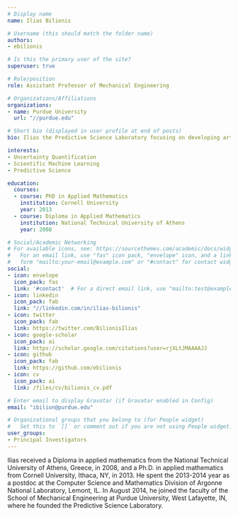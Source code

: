 ```yaml
---
# Display name
name: Ilias Bilionis

# Username (this should match the folder name)
authors:
- ebilionis

# Is this the primary user of the site?
superuser: true

# Role/position
role: Assistant Professor of Mechanical Engineering

# Organizations/Affiliations
organizations:
- name: Purdue University
  url: "//purdue.edu"

# Short bio (displayed in user profile at end of posts)
bio: Ilias the Predictive Science Laboratory focusing on developing artificial intelligence technologies for accelerating the engineering innovation.

interests:
- Uncertainty Quantification
- Scientific Machine Learning
- Predictive Science

education:
  courses:
  - course: PhD in Applied Mathematics
    institution: Cornell University
    year: 2013
  - course: Diploma in Applied Mathematics
    institution: National Technical University of Athens
    year: 2008

# Social/Academic Networking
# For available icons, see: https://sourcethemes.com/academic/docs/widgets/#icons
#   For an email link, use "fas" icon pack, "envelope" icon, and a link in the
#   form "mailto:your-email@example.com" or "#contact" for contact widget.
social:
- icon: envelope
  icon_pack: fas
  link: '#contact'  # For a direct email link, use "mailto:test@example.org".
- icon: linkedin
  icon_pack: fab
  link: "//linkedin.com/in/ilias-bilionis"
- icon: twitter
  icon_pack: fab
  link: https://twitter.com/BilionisIlias
- icon: google-scholar
  icon_pack: ai
  link: https://scholar.google.com/citations?user=rjXLtJMAAAAJJ
- icon: github
  icon_pack: fab
  link: https://github.com/ebilionis
- icon: cv
  icon_pack: ai
  link: /files/cv/bilionis_cv.pdf

# Enter email to display Gravatar (if Gravatar enabled in Config)
email: "ibilion@purdue.edu"

# Organizational groups that you belong to (for People widget)
#   Set this to `[]` or comment out if you are not using People widget.  
user_groups:
- Principal Investigators
---
```

Ilias received a Diploma in applied mathematics from the National Technical University of Athens, Greece, in 2008, and a Ph.D. in applied mathematics from Cornell University, Ithaca, NY, in 2013. He spent the 2013-2014 year as a postdoc at the Computer Science and Mathematics Division of Argonne National Laboratory, Lemont, IL. In August 2014, he joined the faculty of the School of Mechanical Engineering at Purdue University, West Lafayette, IN, where he founded the Predictive Science Laboratory.

